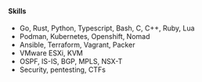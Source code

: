 #### Skills

- Go, Rust, Python, Typescript, Bash, C, C++, Ruby, Lua
- Podman, Kubernetes, Openshift, Nomad
- Ansible, Terraform, Vagrant, Packer
- VMware ESXi, KVM
- OSPF, IS-IS, BGP, MPLS, NSX-T
- Security, pentesting, CTFs
